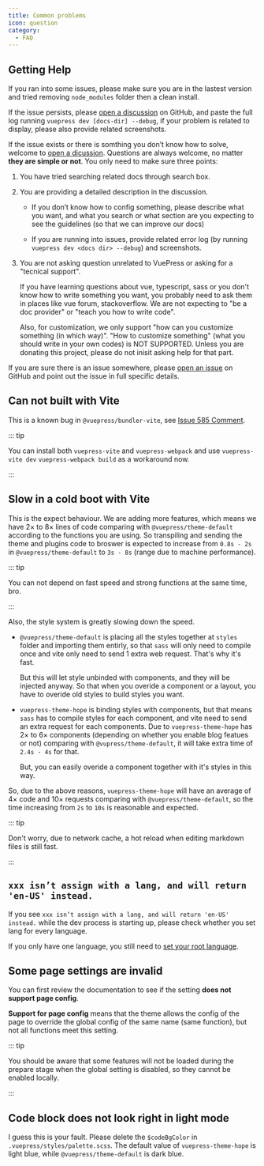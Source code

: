 ```yaml
---
title: Common problems
icon: question
category:
  - FAQ
---
```


## Getting Help

If you ran into some issues, please make sure you are in the lastest version and tried removing `node_modules` folder then a clean install.

If the issue persists, please [open a discussion](https://github.com/vuepress-theme-hope/vuepress-theme-hope/discussions/new) on GitHub, and paste the full log running `vuepress dev [docs-dir] --debug`, if your problem is related to display, please also provide related screenshots.

If the issue exists or there is somthing you don’t know how to solve, welcome to [open a dicussion](https://github.com/vuepress-theme-hope/vuepress-theme-hope/discussions/new). Questions are always welcome, no matter **they are simple or not**. You only need to make sure three points:

1. You have tried searching related docs through search box.

1. You are providing a detailed description in the discussion.

   - If you don’t know how to config something, please describe what you want, and what you search or what section are you expecting to see the guidelines (so that we can improve our docs)

   - If you are running into issues, provide related error log (by running `vuepress dev <docs dir> --debug`) and screenshots.

1. You are not asking question unrelated to VuePress or asking for a "tecnical support".

   If you have learning questions about vue, typescript, sass or you don't know how to write something you want, you probably need to ask them in places like vue forum, stackoverflow. We are not expecting to "be a doc provider" or "teach you how to write code".

   Also, for customization, we only support "how can you customize something (in which way)". "How to customize something" (what you should write in your own codes) is NOT SUPPORTED. Unless you are donating this project, please do not inisit asking help for that part.

If you are sure there is an issue somewhere, please [open an issue](https://github.com/vuepress-theme-hope/vuepress-theme-hope/issues/new/choose) on GitHub and point out the issue in full specific details.

## Can not built with Vite

This is a known bug in `@vuepress/bundler-vite`, see [Issue 585 Comment](https://github.com/vuepress/vuepress-next/issues/585#issuecomment-1046064242).

::: tip

You can install both `vuepress-vite` and `vuepress-webpack` and use `vuepress-vite dev` `vuepress-webpack build` as a workaround now.

:::

## Slow in a cold boot with Vite

This is the expect behaviour. We are adding more features, which means we have 2× to 8× lines of code comparing with `@vuepress/theme-default` according to the functions you are using. So transpiling and sending the theme and plugins code to broswer is expected to increase from `0.8s - 2s` in `@vuepress/theme-default` to `3s - 8s` (range due to machine performance).

::: tip

You can not depend on fast speed and strong functions at the same time, bro.

:::

Also, the style system is greatly slowing down the speed.

- `@vuepress/theme-default` is placing all the styles together at `styles` folder and importing them entirly, so that `sass` will only need to compile once and vite only need to send 1 extra web request. That's why it's fast.

  But this will let style unbinded with components, and they will be injected anyway. So that when you overide a component or a layout, you have to overide old styles to build styles you want.

- `vuepress-theme-hope` is binding styles with components, but that means `sass` has to compile styles for each component, and vite need to send an extra request for each components. Due to `vuepress-theme-hope` has 2× to 6× components (depending on whether you enable blog featues or not) comparing with `@vupress/theme-default`, it will take extra time of `2.4s - 4s` for that.

  But, you can easily overide a component together with it's styles in this way.

So, due to the above reasons, `vuepress-theme-hope` will have an average of 4× code and 10× requests comparing with `@vuepress/theme-default`, so the time increasing from `2s` to `10s` is reasonable and expected.

::: tip

Don't worry, due to network cache, a hot reload when editing markdown files is still fast.

:::

## `xxx isn’t assign with a lang, and will return 'en-US' instead.`

If you see `xxx isn’t assign with a lang, and will return 'en-US' instead.` while the dev process is starting up, please check whether you set lang for every language.

If you only have one language, you still need to [set your root language](config/i18n.md#setting-root-lang).

## Some page settings are invalid

You can first review the documentation to see if the setting **does not support page config**.

**Support for page config** means that the theme allows the config of the page to override the global config of the same name (same function), but not all functions meet this setting.

::: tip

You should be aware that some features will not be loaded during the prepare stage when the global setting is disabled, so they cannot be enabled locally.

:::

## Code block does not look right in light mode

I guess this is your fault. Please delete the `$codeBgColor` in `.vuepress/styles/palette.scss`. The default value of `vuepress-theme-hope` is light blue, while `@vuepress/theme-default` is dark blue.
